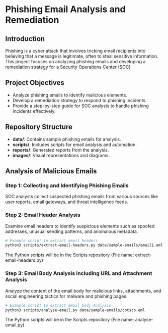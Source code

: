 # Phishing Email Analysis and Remediation

## Introduction

Phishing is a cyber attack that involves tricking email recipients into believing that a message is legitimate, often to steal sensitive information. This project focuses on analyzing phishing emails and developing a remediation strategy for a Security Operations Center (SOC).

## Project Objectives

- Analyze phishing emails to identify malicious elements.
- Develop a remediation strategy to respond to phishing incidents.
- Provide a step-by-step guide for SOC analysts to handle phishing incidents effectively.

## Repository Structure

- **data/**: Contains sample phishing emails for analysis.
- **scripts/**: Includes scripts for email analysis and automation.
- **reports/**: Generated reports from the analysis.
- **images/**: Visual representations and diagrams.

## Analysis of Malicious Emails

### Step 1: Collecting and Identifying Phishing Emails

SOC analysts collect suspected phishing emails from various sources like user reports, email gateways, and threat intelligence feeds.

### Step 2: Email Header Analysis

Examine email headers to identify suspicious elements such as spoofed addresses, unusual sending patterns, and anomalous metadata.

```bash
# Example script to extract email headers
python3 scripts/extract-email-headers.py data/sample-emails/email1.eml
```
The Python scripts will be in the Scripts repository (File name: extract-email-headers.py)

### Step 3: Email Body Analysis including URL and Attachment Analysis
Analyze the content of the email body for malicious links, attachments, and social engineering tactics for malware and phishing pages.

```bash
# Example script to extract email body Analysis
python3 scripts/analyse-email.py data/sample-emails/cotsco.eml
```
The Python scripts will be in the Scripts repository (File name: analyse-email.py)
